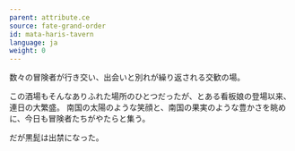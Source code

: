 ```yaml
---
parent: attribute.ce
source: fate-grand-order
id: mata-haris-tavern
language: ja
weight: 0
---
```


数々の冒険者が行き交い、出会いと別れが繰り返される交歓の場。

この酒場もそんなありふれた場所のひとつだったが、とある看板娘の登場以来、連日の大繁盛。
南国の太陽のような笑顔と、南国の果実のような豊かさを眺めに、今日も冒険者たちがやたらと集う。

だが黒髭は出禁になった。

